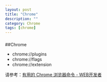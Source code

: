 ```yaml
---
layout: post
title: "Chrome"
description: ""
category: Chrome
tags: [chrome]
---
```

### 
##Chrome

- chrome://plugins
- chrome://flags
- chrome://extension

请参考：[有用的 Chrome 浏览器命令 - WEB开发者](http://www.admin10000.com/document/4088.html)
